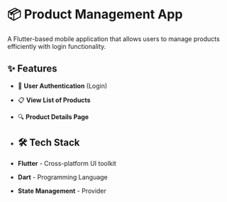 # 📦 Product Management App

A Flutter-based mobile application that allows users to manage products efficiently with login functionality.

## ✨ Features

- 🔐 **User Authentication** (Login)
- 📋 **View List of Products**
- 🔍 **Product Details Page**

- ## 🛠️ Tech Stack

- **Flutter** - Cross-platform UI toolkit
- **Dart** - Programming Language
- **State Management** - Provider
